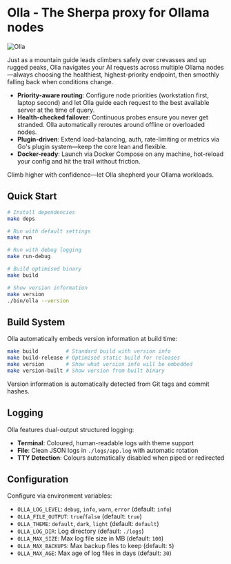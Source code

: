 # Olla -  The Sherpa proxy for Ollama nodes

![Olla](https://raw.githubusercontent.com/ollama/olla/main/docs/images/logo.png)

Just as a mountain guide leads climbers safely over crevasses and up rugged peaks, Olla navigates your AI requests across multiple Ollama nodes—always choosing the healthiest, highest-priority endpoint, then smoothly falling back when conditions change.

- **Priority-aware routing**: Configure node priorities (workstation first, laptop second) and let Olla guide each request to the best available server at the time of query.
- **Health-checked failover**: Continuous probes ensure you never get stranded. Olla automatically reroutes around offline or overloaded nodes.
- **Plugin-driven**: Extend load-balancing, auth, rate-limiting or metrics via Go's plugin system—keep the core lean and flexible.
- **Docker-ready**: Launch via Docker Compose on any machine, hot-reload your config and hit the trail without friction.

Climb higher with confidence—let Olla shepherd your Ollama workloads.

## Quick Start

```bash
# Install dependencies
make deps

# Run with default settings
make run

# Run with debug logging
make run-debug

# Build optimised binary
make build

# Show version information
make version
./bin/olla --version
```

## Build System

Olla automatically embeds version information at build time:

```bash
make build         # Standard build with version info
make build-release # Optimised static build for releases
make version       # Show what version info will be embedded
make version-built # Show version from built binary
```

Version information is automatically detected from Git tags and commit hashes.

## Logging

Olla features dual-output structured logging:

- **Terminal**: Coloured, human-readable logs with theme support
- **File**: Clean JSON logs in `./logs/app.log` with automatic rotation
- **TTY Detection**: Colours automatically disabled when piped or redirected

## Configuration

Configure via environment variables:

- `OLLA_LOG_LEVEL`: `debug`, `info`, `warn`, `error` (default: `info`)
- `OLLA_FILE_OUTPUT`: `true`/`false` (default: `true`)
- `OLLA_THEME`: `default`, `dark`, `light` (default: `default`)
- `OLLA_LOG_DIR`: Log directory (default: `./logs`)
- `OLLA_MAX_SIZE`: Max log file size in MB (default: `100`)
- `OLLA_MAX_BACKUPS`: Max backup files to keep (default: `5`)
- `OLLA_MAX_AGE`: Max age of log files in days (default: `30`)
